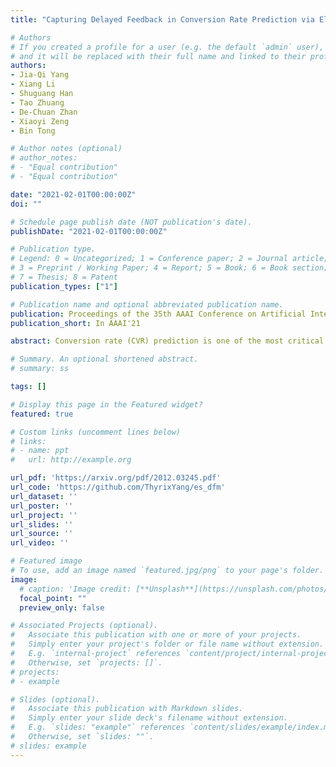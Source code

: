 ```yaml
---
title: "Capturing Delayed Feedback in Conversion Rate Prediction via Elapsed-Time Sampling"

# Authors
# If you created a profile for a user (e.g. the default `admin` user), write the username (folder name) here 
# and it will be replaced with their full name and linked to their profile.
authors:
- Jia-Qi Yang
- Xiang Li
- Shuguang Han
- Tao Zhuang
- De-Chuan Zhan
- Xiaoyi Zeng
- Bin Tong

# Author notes (optional)
# author_notes:
# - "Equal contribution"
# - "Equal contribution"

date: "2021-02-01T00:00:00Z"
doi: ""

# Schedule page publish date (NOT publication's date).
publishDate: "2021-02-01T00:00:00Z"

# Publication type.
# Legend: 0 = Uncategorized; 1 = Conference paper; 2 = Journal article;
# 3 = Preprint / Working Paper; 4 = Report; 5 = Book; 6 = Book section;
# 7 = Thesis; 8 = Patent
publication_types: ["1"]

# Publication name and optional abbreviated publication name.
publication: Proceedings of the 35th AAAI Conference on Artificial Intelligence
publication_short: In AAAI'21

abstract: Conversion rate (CVR) prediction is one of the most critical tasks for digital display advertising. Commercial systems often require to update models in an online learning manner to catch up with the evolving data distribution. However, conversions usually do not happen immediately after a user click. This may result in inaccurate labeling, which is called delayed feedback problem. In previous studies, delayed feedback problem is handled either by waiting positive label for a long period of time, or by consuming the negative sample on its arrival and then insert a positive duplicate when a conversion happens later. Indeed, there is a trade-off between waiting for more accurate labels and utilizing fresh data, which is not considered in existing works. To strike a balance in this trade-off, we propose Elapsed-Time Sampling Delayed Feedback Model (ES-DFM), which models the relationship between the observed conversion distribution and the true conversion distribution. Then we optimize the expectation of true conversion distribution via importance sampling under the elapsed-time sampling distribution. We further estimate the importance weight for each instance, which is used as the weight of loss function in CVR prediction. To demonstrate the effectiveness of ES-DFM, we conduct extensive experiments on a public data and a private industrial dataset. Experimental results confirm that our method consistently outperforms the previous state-of-the-art results.

# Summary. An optional shortened abstract.
# summary: ss

tags: []

# Display this page in the Featured widget?
featured: true

# Custom links (uncomment lines below)
# links:
# - name: ppt
#   url: http://example.org

url_pdf: 'https://arxiv.org/pdf/2012.03245.pdf'
url_code: 'https://github.com/ThyrixYang/es_dfm'
url_dataset: ''
url_poster: ''
url_project: ''
url_slides: ''
url_source: ''
url_video: ''

# Featured image
# To use, add an image named `featured.jpg/png` to your page's folder. 
image:
  # caption: 'Image credit: [**Unsplash**](https://unsplash.com/photos/pLCdAaMFLTE)'
  focal_point: ""
  preview_only: false

# Associated Projects (optional).
#   Associate this publication with one or more of your projects.
#   Simply enter your project's folder or file name without extension.
#   E.g. `internal-project` references `content/project/internal-project/index.md`.
#   Otherwise, set `projects: []`.
# projects:
# - example

# Slides (optional).
#   Associate this publication with Markdown slides.
#   Simply enter your slide deck's filename without extension.
#   E.g. `slides: "example"` references `content/slides/example/index.md`.
#   Otherwise, set `slides: ""`.
# slides: example
---
```

<!-- 
{{% callout note %}}
Click the *Cite* button above to demo the feature to enable visitors to import publication metadata into their reference management software.
{{% /callout %}}

{{% callout note %}}
Create your slides in Markdown - click the *Slides* button to check out the example.
{{% /callout %}} -->

<!-- Supplementary notes can be added here, including [code, math, and images](https://wowchemy.com/docs/writing-markdown-latex/). -->
